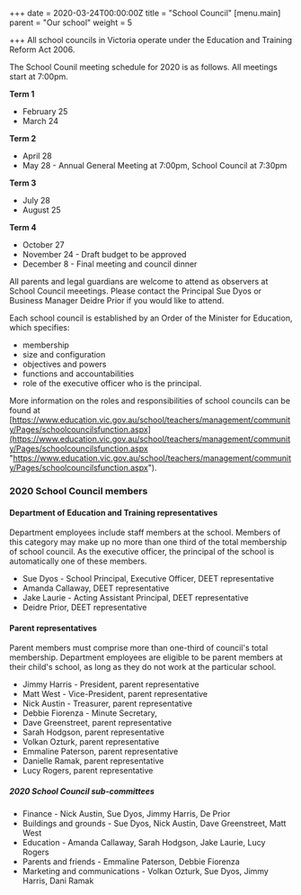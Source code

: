 +++
date = 2020-03-24T00:00:00Z
title = "School Council"
[menu.main]
parent = "Our school"
weight = 5

+++
All school councils in Victoria operate under the Education and Training Reform Act 2006.

The School Counil meeting schedule for 2020 is as follows.  All meetings start at 7:00pm.

**Term 1**

 * February 25
 * March 24

**Term 2**

 * April 28
 * May 28 - Annual General Meeting at 7:00pm, School Council at 7:30pm

**Term 3**

 * July 28
 * August 25

**Term 4**

 * October 27
 * November 24 - Draft budget to be approved
 * December 8 - Final meeting and council dinner

All parents and legal guardians are welcome to attend as observers at School Council meeetings.  Please contact the Principal Sue Dyos or Business Manager Deidre Prior if you would like to attend.

Each school council is established by an Order of the Minister for Education, which specifies:

* membership
* size and configuration
* objectives and powers
* functions and accountabilities
* role of the executive officer who is the principal.

More information on the roles and responsibilities of school councils can be found at [https://www.education.vic.gov.au/school/teachers/management/community/Pages/schoolcouncilsfunction.aspx](https://www.education.vic.gov.au/school/teachers/management/community/Pages/schoolcouncilsfunction.aspx "https://www.education.vic.gov.au/school/teachers/management/community/Pages/schoolcouncilsfunction.aspx").

### 2020 School Council members

#### Department of Education and Training representatives

Department employees include staff members at the school. Members of this category may make up no more than one third of the total membership of school council. As the executive officer, the principal of the school is automatically one of these members. 

* Sue Dyos - School Principal, Executive Officer, DEET representative
* Amanda Callaway, DEET representative
* Jake Laurie - Acting Assistant Principal, DEET representative
* Deidre Prior, DEET representative

#### Parent representatives

Parent members must comprise more than one-third of council's total membership. Department employees are eligible to be parent members at their child's school, as long as they do not work at the particular school.

* Jimmy Harris - President, parent representative
* Matt West - Vice-President, parent representative
* Nick Austin - Treasurer, parent representative
* Debbie Fiorenza - Minute Secretary, 
* Dave Greenstreet, parent representative
* Sarah Hodgson, parent representative
* Volkan Ozturk, parent representative
* Emmaline Paterson, parent representative
* Danielle Ramak, parent representative
* Lucy Rogers, parent representative

##### 2020 School Council sub-committees

* Finance - Nick Austin, Sue Dyos, Jimmy Harris, De Prior
* Buildings and grounds - Sue Dyos, Nick Austin, Dave Greenstreet, Matt West 
* Education - Amanda Callaway, Sarah Hodgson, Jake Laurie, Lucy Rogers
* Parents and friends - Emmaline Paterson, Debbie Fiorenza
* Marketing and communications - Volkan Ozturk, Sue Dyos, Jimmy Harris, Dani Ramak